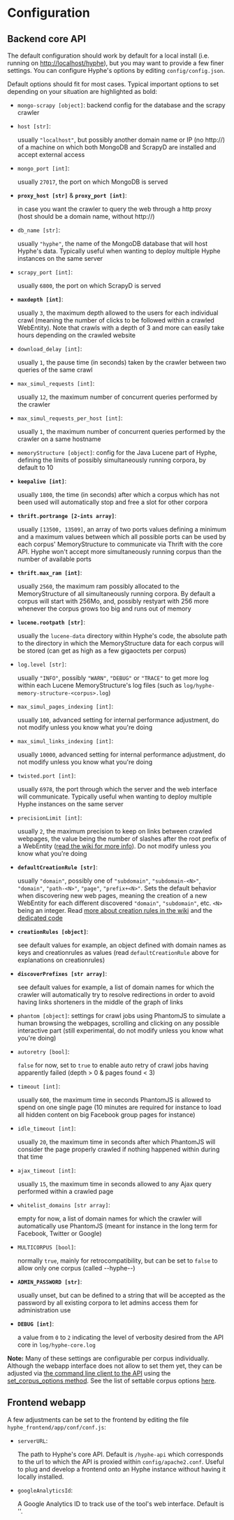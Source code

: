 # Configuration

## Backend core API

The default configuration should work by default for a local install (i.e. running on [http://localhost/hyphe](http://localhost/hyphe)), but you may want to provide a few finer settings. You can configure Hyphe's options by editing `config/config.json`.

Default options should fit for most cases.
Typical important options to set depending on your situation are highlighted as bold:

 - `mongo-scrapy [object]`: backend config for the database and the scrapy crawler
  + `host [str]`:

    usually `"localhost"`, but possibly another domain name or IP (no http://) of a machine on which both MongoDB and ScrapyD are installed and accept external access

  + `mongo_port [int]`:

    usually `27017`, the port on which MongoDB is served

  + __`proxy_host [str]`__ & __`proxy_port [int]`__:

    in case you want the crawler to query the web through a http proxy (host should be a domain name, without http://)

  + `db_name [str]`:

    usually `"hyphe"`, the name of the MongoDB database that will host Hyphe's data. Typically useful when wanting to deploy multiple Hyphe instances on the same server

  + `scrapy_port [int]`:

    usually `6800`, the port on which ScrapyD is served

  + __`maxdepth [int]`__:

    usually `3`, the maximum depth allowed to the users for each individual crawl (meaning the number of clicks to be followed within a crawled WebEntity). Note that crawls with a depth of 3 and more can easily take hours depending on the crawled website

  + `download_delay [int]`:

    usually `1`, the pause time (in seconds) taken by the crawler between two queries of the same crawl
  + `max_simul_requests [int]`:

    usually `12`, the maximum number of concurrent queries performed by the crawler

  + `max_simul_requests_per_host [int]`:

    usually `1`, the maximum number of concurrent queries performed by the crawler on a same hostname


 - `memoryStructure [object]`: config for the Java Lucene part of Hyphe, defining the limits of possibly simultaneously running corpora, by default to 10

  + __`keepalive [int]`__:

    usually `1800`, the time (in seconds) after which a corpus which has not been used will automatically stop and free a slot for other corpora

  + __`thrift.portrange [2-ints array]`__:

    usually `[13500, 13509]`, an array of two ports values defining a minimum and a maximum values between which all possible ports can be used by each corpus' MemoryStructure to communicate via Thrift with the core API. Hyphe won't accept more simultaneously running corpus than the number of available ports

  + __`thrift.max_ram [int]`__:

    usually `2560`, the maximum ram possibly allocated to the MemoryStructure of all simultaneously running corpora. By default a corpus will start with 256Mo, and, possibly restyart with 256 more whenever the corpus grows too big and runs out of memory

  + __`lucene.rootpath [str]`__:

    usually the `lucene-data` directory within Hyphe's code, the absolute path to the directory in which the MemoryStructure data for each corpus will be stored (can get as high as a few gigaoctets per corpus)

  + `log.level [str]`:

    usually `"INFO"`, possibly `"WARN"`, `"DEBUG"` or `"TRACE"` to get more log within each Lucene MemoryStructure's log files (such as `log/hyphe-memory-structure-<corpus>.log`)

  + `max_simul_pages_indexing [int]`:

    usually `100`, advanced setting for internal performance adjustment, do not modify unless you know what you're doing

  + `max_simul_links_indexing [int]`:

    usually `10000`, advanced setting for internal performance adjustment, do not modify unless you know what you're doing


 - `twisted.port [int]`:

   usually `6978`, the port through which the server and the web interface will communicate. Typically useful when wanting to deploy multiple Hyphe instances on the same server


 - `precisionLimit [int]`:

   usually `2`, the maximum precision to keep on links between crawled webpages, the value being the number of slashes after the root prefix of a WebEntity ([read the wiki for more info](https://github.com/medialab/hyphe/wiki/Precision-limit)). Do not modify unless you know what you're doing


 - __`defaultCreationRule [str]`__:

   usually `"domain"`, possibly one of `"subdomain"`, `"subdomain-<N>"`, `"domain"`, `"path-<N>"`, `"page"`, `"prefix+<N>"`. Sets the default behavior when discovering new web pages, meaning the creation of a new WebEntity for each different discovered `"domain"`, `"subdomain"`, etc. `<N>` being an integer. Read [more about creation rules in the wiki](https://github.com/medialab/hyphe/wiki/Web-entities#web-entities-creation-rules) and the [dedicated code](/hyphe_backend/lib/creationrules.py)


 - __`creationRules [object]`__:

   see default values for example, an object defined with domain names as keys and creationrules as values (read `defaultCreationRule` above for explanations on creationrules)


 - __`discoverPrefixes [str array]`__:

   see default values for example, a list of domain names for which the crawler will automatically try to resolve redirections in order to avoid having links shorteners in the middle of the graph of links


 - `phantom [object]`: settings for crawl jobs using PhantomJS to simulate a human browsing the webpages, scrolling and clicking on any possible interactive part (still experimental, do not modify unless you know what you're doing)

  + `autoretry [bool]`:

    `false` for now, set to `true` to enable auto retry of crawl jobs having apparently failed (depth > 0 & pages found < 3)

  + `timeout [int]`:

    usually `600`, the maximum time in seconds PhantomJS is allowed to spend on one single page (10 minutes are required for instance to load all hidden content on big Facebook group pages for instance)
  + `idle_timeout [int]`:

    usually `20`, the maximum time in seconds after which PhantomJS will consider the page properly crawled if nothing happened within during that time

  + `ajax_timeout [int]`:

    usually `15`, the maximum time in seconds allowed to any Ajax query performed within a crawled page

  + `whitelist_domains [str array]`:

    empty for now, a list of domain names for which the crawler will automatically use PhantomJS (meant for instance in the long term for Facebook, Twitter or Google)


 - `MULTICORPUS [bool]`:

   normally `true`, mainly for retrocompatibility, but can be set to `false` to allow only one corpus (called --hyphe--)


 - __`ADMIN_PASSWORD [str]`__:

   usually unset, but can be defined to a string that will be accepted as the password by all existing corpora to let admins access them for administration use


 - __`DEBUG [int]`__:

   a value from `0` to `2` indicating the level of verbosity desired from the API core in `log/hyphe-core.log`


__Note:__ Many of these settings are configurable per corpus individually. Although the webapp interface does not allow to set them yet, they can be adjusted via [the command line client to the API](dev.md) using the [set_corpus_options method](https://github.com/medialab/hyphe/blob/master/doc/api.md#default-api-commands-no-namespace). See the list of settable corpus options [here](/hyphe_backend/lib/config_hci.py#L182-L201).


## Frontend webapp

A few adjustments can be set to the frontend by editing the file `hyphe_frontend/app/conf/conf.js`:

 - `serverURL`:
    
    The path to Hyphe's core API. Default is `/hyphe-api` which corresponds to the url to which the API is proxied within `config/apache2.conf`. Useful to plug and develop a frontend onto an Hyphe instance without having it locally installed.

 - `googleAnalyticsId`:
    
    A Google Analytics ID to track use of the tool's web interface. Default is ''.
